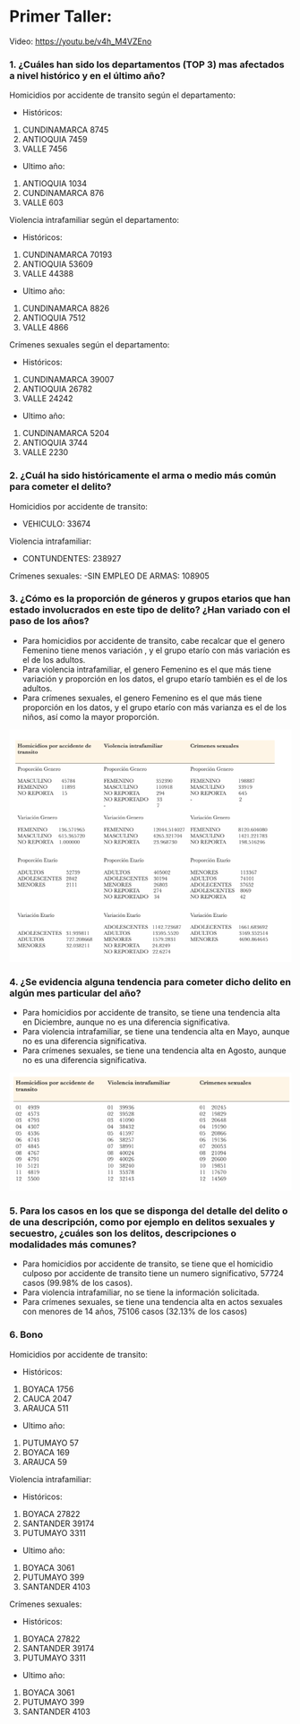 # Primer Taller:

Video: https://youtu.be/v4h_M4VZEno

### 1. ¿Cuáles han sido los departamentos (TOP 3) mas afectados a nivel histórico y en el último año?

Homicidios por accidente de transito según el departamento:

- Históricos:
1. CUNDINAMARCA    8745
2. ANTIOQUIA       7459
3. VALLE           7456
- Ultimo año:
1. ANTIOQUIA       1034
2. CUNDINAMARCA     876
3. VALLE            603

Violencia intrafamiliar según el departamento:

- Históricos:
1. CUNDINAMARCA    70193
2. ANTIOQUIA       53609
3. VALLE           44388
- Ultimo año:
1. CUNDINAMARCA    8826
2. ANTIOQUIA       7512
3. VALLE           4866

Crímenes sexuales según el departamento:
- Históricos:
1. CUNDINAMARCA    39007
2. ANTIOQUIA       26782
3. VALLE           24242

- Ultimo año:

1. CUNDINAMARCA    5204
2. ANTIOQUIA       3744
3. VALLE           2230

### 2. ¿Cuál ha sido históricamente el arma o medio más común para cometer el delito?

Homicidios por accidente de transito:
- VEHICULO: 33674

Violencia intrafamiliar:
- CONTUNDENTES: 238927

Crímenes sexuales:
-SIN EMPLEO DE ARMAS: 108905

### 3. ¿Cómo es la proporción de géneros y grupos etarios que han estado involucrados en este tipo de delito? ¿Han variado con el paso de los años?

- Para homicidios por accidente de transito, cabe recalcar que el genero Femenino tiene menos variación , y el grupo etarío con más variación es el de los adultos.
- Para violencia intrafamiliar, el genero Femenino es el que más tiene variación y proporción en los datos, el grupo etarío también es el de los adultos.
- Para crímenes sexuales, el genero Femenino es el que más tiene proporción en los datos, y el grupo etarío con más varianza es el de los niños, así como la mayor proporción.

<img src="prop_and_bar.png">

### 4. ¿Se evidencia alguna tendencia para cometer dicho delito en algún mes particular del año?

- Para homicidios por accidente de transito, se tiene una tendencia alta en Diciembre, aunque no es una diferencia significativa.
- Para violencia intrafamiliar, se tiene una tendencia alta en Mayo, aunque no es una diferencia significativa.
- Para crímenes sexuales, se tiene una tendencia alta en Agosto, aunque no es una diferencia significativa.

<img src="month_prop.png">

### 5. Para los casos en los que se disponga del detalle del delito o de una descripción, como por ejemplo en delitos sexuales y secuestro, ¿cuáles son los delitos, descripciones o modalidades más comunes?

- Para homicidios por accidente de transito, se tiene que el homicidio culposo por accidente de transito tiene un numero significativo, 57724 casos (99.98% de los casos). 
- Para violencia intrafamiliar, no se tiene la información solicitada.
- Para crímenes sexuales, se tiene una tendencia alta en actos sexuales con menores de 14 años, 75106 casos (32.13% de los casos)


### 6. Bono

Homicidios por accidente de transito:

- Históricos:
1. BOYACA          1756	
2. CAUCA           2047	
3. ARAUCA          511
- Ultimo año:
1. PUTUMAYO	       57
2. BOYACA	       169	
3. ARAUCA	       59	


Violencia intrafamiliar:

- Históricos:
1. BOYACA	       27822	
2. SANTANDER	   39174	
3. PUTUMAYO	       3311	
- Ultimo año:
1. BOYACA	       3061
2. PUTUMAYO	       399
3. SANTANDER	   4103	



Crímenes sexuales:

- Históricos:
1. BOYACA	       27822
2. SANTANDER	   39174
3. PUTUMAYO	       3311	
- Ultimo año:
1. BOYACA	       3061	
2. PUTUMAYO	       399
3. SANTANDER	   4103
